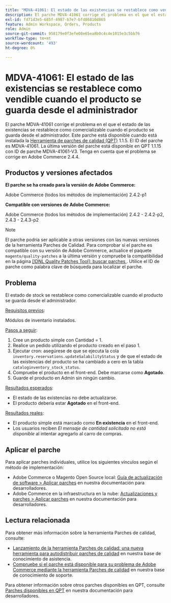 ```yaml
---
title: "MDVA-41061: El estado de las existencias se restablece como vendible cuando el producto se guarda desde el administrador"
description: El parche MDVA-41061 corrige el problema en el que el estado de las existencias se restablece como comercializable cuando el producto se guarda desde el administrador. Este parche está disponible cuando está instalada la [Quality Patches Tool (QPT)](https://devdocs.magento.com/guides/v2.4/comp-mgr/patching.html#mqp) 1.1.5. El ID del parche es MDVA-41061. La última versión del parche está disponible en QPT 1.1.15 con ID de parche MDVA-41061-V3. Tenga en cuenta que el problema se corrige en Adobe Commerce 2.4.4.
exl-id: fd71d3e5-685f-4987-b7e7-bfd86810d865
feature: Admin Workspace, Orders, Products
role: Admin
source-git-commit: 958179e0f3efe08e65ea8b0c4c4e1015e3c5bb76
workflow-type: tm+mt
source-wordcount: '493'
ht-degree: 0%

---
```


# MDVA-41061: El estado de las existencias se restablece como vendible cuando el producto se guarda desde el administrador

El parche MDVA-41061 corrige el problema en el que el estado de las existencias se restablece como comercializable cuando el producto se guarda desde el administrador. Este parche está disponible cuando está instalada la [Herramienta de parches de calidad (QPT)](https://devdocs.magento.com/guides/v2.4/comp-mgr/patching.html#mqp) 1.1.5. El ID del parche es MDVA-41061. La última versión del parche está disponible en QPT 1.1.15 con ID de parche MDVA-41061-V3. Tenga en cuenta que el problema se corrige en Adobe Commerce 2.4.4.

## Productos y versiones afectados

**El parche se ha creado para la versión de Adobe Commerce:**

Adobe Commerce (todos los métodos de implementación) 2.4.2-p1

**Compatible con versiones de Adobe Commerce:**

Adobe Commerce (todos los métodos de implementación) 2.4.2 - 2.4.2-p2, 2.4.3 - 2.4.3-p2

>[!NOTE]
>
>El parche podría ser aplicable a otras versiones con las nuevas versiones de la herramienta Parches de Calidad. Para comprobar si el parche es compatible con su versión de Adobe Commerce, actualice el paquete `magento/quality-patches` a la última versión y compruebe la compatibilidad en la página [[!DNL Quality Patches Tool]: buscar parches ](https://devdocs.magento.com/quality-patches/tool.html#patch-grid). Utilice el ID de parche como palabra clave de búsqueda para localizar el parche.

## Problema

El estado de stock se restablece como comercializable cuando el producto se guarda desde el administrador.

<u>Requisitos previos</u>:

Módulos de inventario instalados.

<u>Pasos a seguir</u>:

1. Cree un producto simple con Cantidad = 1.
1. Realice un pedido utilizando el producto creado en el paso 1.
1. Ejecutar cron: asegúrese de que se ejecuta la cola `inventory.reservations.updateSalabilityStatus` y de que el estado de las existencias del producto se ha cambiado a cero en la tabla `cataloginventory_stock_status`.
1. Compruebe el producto en el front-end. Debe marcarse como **Agotado**.
1. Guarde el producto en Admin sin ningún cambio.

<u>Resultados esperados</u>:

* El estado de las existencias no debe actualizarse.
* El producto debería estar **Agotado** en el front-end.

<u>Resultados reales</u>:

* El producto simple está marcado como **En existencia** en el front-end.
* Los usuarios reciben *El mensaje de cantidad solicitada no está disponible* al intentar agregarlo al carro de compras.

## Aplicar el parche

Para aplicar parches individuales, utilice los siguientes vínculos según el método de implementación:

* Adobe Commerce o Magento Open Source local: [Guía de actualización de software > Aplicar parches](https://devdocs.magento.com/guides/v2.4/comp-mgr/patching/mqp.html) en nuestra documentación para desarrolladores.
* Adobe Commerce en la infraestructura en la nube: [Actualizaciones y parches > Aplicar parches](https://devdocs.magento.com/cloud/project/project-patch.html) en nuestra documentación para desarrolladores.

## Lectura relacionada

Para obtener más información sobre la herramienta Parches de calidad, consulte:

* [Lanzamiento de la herramienta Parches de calidad: una nueva herramienta para autodistribuir parches de calidad](/help/announcements/adobe-commerce-announcements/magento-quality-patches-released-new-tool-to-self-serve-quality-patches.md) en nuestra base de conocimiento de asistencia.
* [Compruebe si el parche está disponible para su problema de Adobe Commerce mediante la herramienta Parches de calidad](/help/support-tools/patches-available-in-qpt-tool/check-patch-for-magento-issue-with-magento-quality-patches.md) en nuestra base de conocimiento de soporte.

Para obtener información sobre otros parches disponibles en QPT, consulte [Parches disponibles en QPT](https://devdocs.magento.com/quality-patches/tool.html#patch-grid) en nuestra documentación para desarrolladores.
